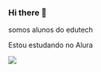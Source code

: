 ### Hi there 👋

somos alunos do edutech

Estou estudando no Alura

![](https://tenor.com/pt-BR/view/peace-out-im-out-bye-gif-14304356)
